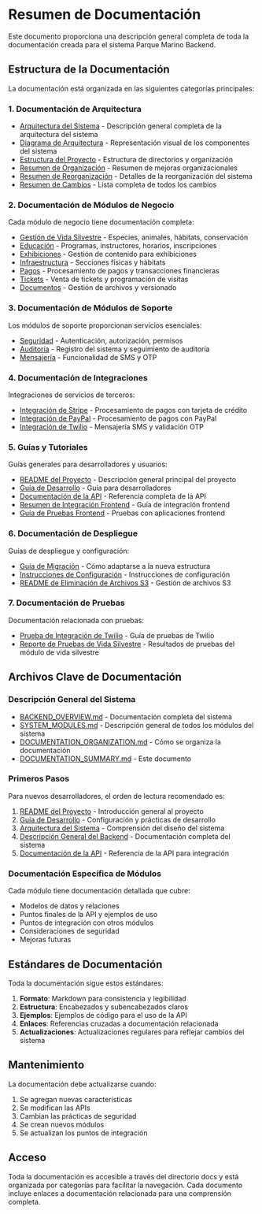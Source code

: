 # Resumen de Documentación

Este documento proporciona una descripción general completa de toda la documentación creada para el sistema Parque Marino Backend.

## Estructura de la Documentación

La documentación está organizada en las siguientes categorías principales:

### 1. Documentación de Arquitectura
- [Arquitectura del Sistema](architecture/ARCHITECTURE.md) - Descripción general completa de la arquitectura del sistema
- [Diagrama de Arquitectura](architecture/ARCHITECTURE_DIAGRAM.md) - Representación visual de los componentes del sistema
- [Estructura del Proyecto](architecture/PROJECT_STRUCTURE.md) - Estructura de directorios y organización
- [Resumen de Organización](architecture/ORGANIZATION_SUMMARY.md) - Resumen de mejoras organizacionales
- [Resumen de Reorganización](architecture/REORGANIZATION_SUMMARY.md) - Detalles de la reorganización del sistema
- [Resumen de Cambios](architecture/SUMMARY_OF_CHANGES.md) - Lista completa de todos los cambios

### 2. Documentación de Módulos de Negocio
Cada módulo de negocio tiene documentación completa:

- [Gestión de Vida Silvestre](business/wildlife/WILDLIFE_MODULE.md) - Especies, animales, hábitats, conservación
- [Educación](business/education/EDUCATION_MODULE.md) - Programas, instructores, horarios, inscripciones
- [Exhibiciones](business/exhibitions/EXHIBITIONS_MODULE.md) - Gestión de contenido para exhibiciones
- [Infraestructura](business/infrastructure/INFRASTRUCTURE_MODULE.md) - Secciones físicas y hábitats
- [Pagos](business/payments/PAYMENTS_MODULE.md) - Procesamiento de pagos y transacciones financieras
- [Tickets](business/tickets/TICKETS_MODULE.md) - Venta de tickets y programación de visitas
- [Documentos](business/documents/DOCUMENTS_MODULE.md) - Gestión de archivos y versionado

### 3. Documentación de Módulos de Soporte
Los módulos de soporte proporcionan servicios esenciales:

- [Seguridad](support/security/SECURITY_MODULE.md) - Autenticación, autorización, permisos
- [Auditoría](support/audit/AUDIT_MODULE.md) - Registro del sistema y seguimiento de auditoría
- [Mensajería](support/messaging/MESSAGING_MODULE.md) - Funcionalidad de SMS y OTP

### 4. Documentación de Integraciones
Integraciones de servicios de terceros:

- [Integración de Stripe](integrations/stripe/STRIPE_INTEGRATION.md) - Procesamiento de pagos con tarjeta de crédito
- [Integración de PayPal](integrations/paypal/PAYPAL_INTEGRATION.md) - Procesamiento de pagos con PayPal
- [Integración de Twilio](integrations/twilio/TWILIO_INTEGRATION.md) - Mensajería SMS y validación OTP

### 5. Guías y Tutoriales
Guías generales para desarrolladores y usuarios:

- [README del Proyecto](guides/PROJECT_README.md) - Descripción general principal del proyecto
- [Guía de Desarrollo](guides/DEVELOPMENT_GUIDE.md) - Guía para desarrolladores
- [Documentación de la API](guides/API_DOCUMENTATION.md) - Referencia completa de la API
- [Resumen de Integración Frontend](guides/FRONTEND_INTEGRATION_SUMMARY.md) - Guía de integración frontend
- [Guía de Pruebas Frontend](guides/FRONTEND_TESTING_GUIDE.md) - Pruebas con aplicaciones frontend

### 6. Documentación de Despliegue
Guías de despliegue y configuración:

- [Guía de Migración](deployment/MIGRATION_GUIDE.md) - Cómo adaptarse a la nueva estructura
- [Instrucciones de Configuración](deployment/SETTINGS_INSTRUCTIONS.md) - Instrucciones de configuración
- [README de Eliminación de Archivos S3](deployment/S3_FILE_DELETION_README.md) - Gestión de archivos S3

### 7. Documentación de Pruebas
Documentación relacionada con pruebas:

- [Prueba de Integración de Twilio](testing/TESTING_TWILIO_INTEGRATION.md) - Guía de pruebas de Twilio
- [Reporte de Pruebas de Vida Silvestre](testing/WILDLIFE_TEST_REPORT.md) - Resultados de pruebas del módulo de vida silvestre

## Archivos Clave de Documentación

### Descripción General del Sistema
- [BACKEND_OVERVIEW.md](BACKEND_OVERVIEW.md) - Documentación completa del sistema
- [SYSTEM_MODULES.md](SYSTEM_MODULES.md) - Descripción general de todos los módulos del sistema
- [DOCUMENTATION_ORGANIZATION.md](DOCUMENTATION_ORGANIZATION.md) - Cómo se organiza la documentación
- [DOCUMENTATION_SUMMARY.md](DOCUMENTATION_SUMMARY.md) - Este documento

### Primeros Pasos
Para nuevos desarrolladores, el orden de lectura recomendado es:

1. [README del Proyecto](guides/PROJECT_README.md) - Introducción general al proyecto
2. [Guía de Desarrollo](guides/DEVELOPMENT_GUIDE.md) - Configuración y prácticas de desarrollo
3. [Arquitectura del Sistema](architecture/ARCHITECTURE.md) - Comprensión del diseño del sistema
4. [Descripción General del Backend](BACKEND_OVERVIEW.md) - Documentación completa del sistema
5. [Documentación de la API](guides/API_DOCUMENTATION.md) - Referencia de la API para integración

### Documentación Específica de Módulos
Cada módulo tiene documentación detallada que cubre:

- Modelos de datos y relaciones
- Puntos finales de la API y ejemplos de uso
- Puntos de integración con otros módulos
- Consideraciones de seguridad
- Mejoras futuras

## Estándares de Documentación

Toda la documentación sigue estos estándares:

1. **Formato**: Markdown para consistencia y legibilidad
2. **Estructura**: Encabezados y subencabezados claros
3. **Ejemplos**: Ejemplos de código para el uso de la API
4. **Enlaces**: Referencias cruzadas a documentación relacionada
5. **Actualizaciones**: Actualizaciones regulares para reflejar cambios del sistema

## Mantenimiento

La documentación debe actualizarse cuando:

1. Se agregan nuevas características
2. Se modifican las APIs
3. Cambian las prácticas de seguridad
4. Se crean nuevos módulos
5. Se actualizan los puntos de integración

## Acceso

Toda la documentación es accesible a través del directorio docs y está organizada por categorías para facilitar la navegación. Cada documento incluye enlaces a documentación relacionada para una comprensión completa.